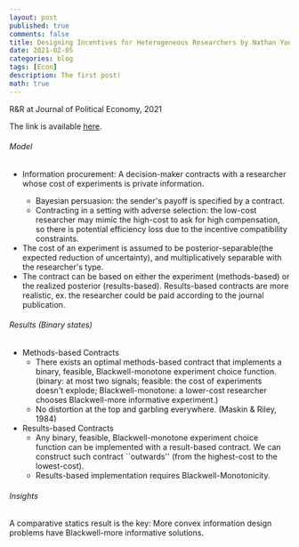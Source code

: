 ```yaml
---
layout: post
published: true
comments: false
title: Designing Incentives for Heterogeneous Researchers by Nathan Yoder
date: 2021-02-05
categories: blog
tags: [Econ]
description: The first post!
math: true
---
```

R&R at Journal of Political Economy, 2021 

The link is available [here](https://papers.ssrn.com/sol3/papers.cfm?abstract_id=3154143).

<h6>Model</h6>

<ul>
<li>Information procurement: A decision-maker contracts with a researcher whose cost of experiments is private information. </li>
<ul>
<li>Bayesian persuasion: the sender's payoff is specified by a contract. </li>
<li>Contracting in a setting with adverse selection: the low-cost researcher may mimic the high-cost to ask for high compensation, so there is potential efficiency loss due to the incentive compatibility constraints.</li>
</ul>
<li>The cost of an experiment is assumed to be posterior-separable(the expected reduction of uncertainty), and multiplicatively separable with the researcher's type.</li>
<li>The contract can be based on either the experiment (methods-based) or the realized posterior (results-based). Results-based contracts are more realistic, ex. the researcher could be paid according to the journal publication.</li>
</ul>

<h6>Results (Binary states)</h6>

<ul>
<li>Methods-based Contracts
<ul>
<li>There exists an optimal methods-based contract that implements a binary, feasible, Blackwell-monotone experiment choice function. (binary: at most two signals; feasible: the cost of experiments doesn't explode; Blackwell-monotone: a lower-cost researcher chooses Blackwell-more informative experiment.) </li>
<li>No distortion at the top and garbling everywhere. (Maskin & Riley, 1984)</li>
</ul>
</li>
<li>Results-based Contracts
 <ul>
<li>Any binary, feasible, Blackwell-monotone experiment choice function can be implemented with a result-based contract. We can construct such contract ``outwards'' (from the highest-cost to the lowest-cost). </li>
<li>Results-based implementation requires Blackwell-Monotonicity.</li>
</ul>
 </li>
</ul>

<h6>Insights</h6>

A comparative statics result is the key: More convex information design problems have Blackwell-more informative solutions.
